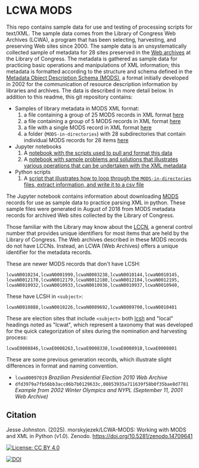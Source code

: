 # LCWA MODS

This repo contains sample data for use and testing of processing scripts for text/XML.
The sample data comes from the Library of Congress Web Archives (LCWA), a program
that has been selecting, harvesting, and preserving Web sites since 2000. The sample
data is an unsystematically collected sample of metadata for 28 sites preserved
in the [Web archives](http://www.loc.gov/webarchiving/)
at the Library of Congress. The metadata is gathered as sample data for practicing basic 
operations and manipulations of XML information; this metadata is formatted according to the 
structure and schema defined in the [Metadata Object Description Schema (MODS)](http://www.loc.gov/standards/mods/), 
a format initially developed in 2002 for the communication of resource description 
information by libraries and archives. The data is described in more detail below. 
In addition to this readme, this git repository contains:

* Samples of library metadata in MODS XML format:
  1. a file containing a group of 25 MODS records in XML format [here](/2018_lcwa_MODS_25.xml)
  2. a file containing a group of 5 MODS records in XML format [here](/2018_lcwa_MODS_5.xml)
  3. a file with a single MODS record in XML format [here](/2018_lcwa_MODS_single.xml)
  4. a folder (`MODS-in-directories`) with 28 subdirectories that contain individual MODS records for 28 items [here](/MODS-in-directories)
* Jupyter notebooks 
  1. A [notebook with the scripts used to pull and format this data](/Get-Some-LC-Web-Archive-MODs.ipynb)
  2. A [notebook with sample problems and solutions that illustrates various operations that can be undertaken with the XML metadata](/Pulling-from-LCWA-MODS.ipynb) 
* Python scripts
  1. A [script that illustrates how to loop through the `MODS-in-directories` files, extract information, and write it to a csv file](/MODS-to-CSV-test.py)

The Jupyter notebook contains information about downloading
[MODS](http://www.loc.gov/standards/mods/) records for use as sample data to
practice parsing XML in python. These sample files were generated in August of
2018 from MODS metadata records for archived Web sites collected by the Library
of Congress.

Those familiar with the Library may know about the [LCCN](https://www.loc.gov/marc/lccn_structure.html), a general control number that provides unique identifiers for most items that are held by the Library of Congress. The Web archives described in these MODS records do not have LCCNs. Instead, an LCWA (Web Archives) offers a unique identifier for the metadata records.

These are newer MODS records that don't have LCSH:
```
lcwaN0010234,lcwaN0001999,lcwaN0003238,lcwaN0010144,lcwaN0010145,
lcwaN0012178,lcwaN0012179,lcwaN0012180,lcwaN0012184,lcwaN0012195,
lcwaN0010932,lcwaN0010933,lcwaN0010936,lcwaN0010937,lcwaN0010940,
```

These have LCSH in `<subject>`:

`lcwaN0010888,lcwaN0010226,lcwaN0009692,lcwaN0009700,lcwaN0010401`

These are election sites that include `<subject>` both [lcsh](https://en.wikipedia.org/wiki/LCSH)
and "local" headings noted as "lcwat", which represent a taxonomy that was
developed for the quick categorization of sites during the nomination and
harvesting process:

`lcwaE0008846,lcwaE0008263,lcwaE0008338,lcwaE0008918,lcwaE0008001`

These are some previous generation records, which illustrate slight differences in
format and naming convention.

* `lcwa00097019` _Brazilian Presidential Election 2010 Web Archive_
* `dfd3979a7fb56bb3acc06b7b0129633c,00853935a711639f58b0f35bae8d7781` _Example from 2002 Winter Olympics and NYPL (September 11, 2001 Web Archive)_

## Citation

Jesse Johnston. (2025). morskyjezek/LCWA-MODS: Working with MODS and XML in Python (v1.0). Zenodo. https://doi.org/10.5281/zenodo.14709641

[![License: CC BY 4.0](https://img.shields.io/badge/License-CC_BY_4.0-lightgrey.svg)](https://creativecommons.org/licenses/by/4.0/)

[![DOI](https://zenodo.org/badge/{github_id}.svg)](https://zenodo.org/badge/latestdoi/{github_id})
